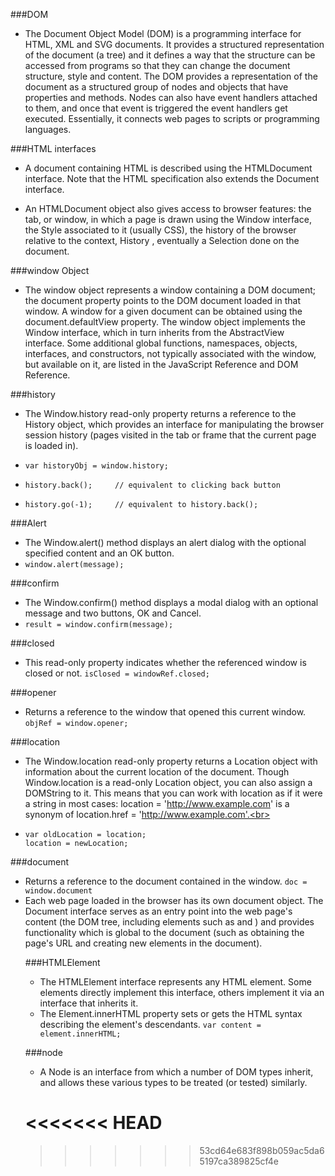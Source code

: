 ###DOM

* The Document Object Model (DOM) is a programming interface for HTML, XML and SVG documents. It provides a structured representation of the document (a tree) and it defines a way that the structure can be accessed from programs so that they can change the document structure, style and content. The DOM provides a representation of the document as a structured group of nodes and objects that have properties and methods. Nodes can also have event handlers attached to them, and once that event is triggered the event handlers get executed. Essentially, it connects web pages to scripts or programming languages.

###HTML interfaces

* A document containing HTML is described using the HTMLDocument interface. Note that the HTML specification also extends the Document interface.

* An HTMLDocument object also gives access to browser features: the tab, or window, in which a page is drawn using the Window interface, the Style associated to it (usually CSS), the history of the browser relative to the context, History , eventually a Selection done on the document.

###window Object

* The window object represents a window containing a DOM document; the document property points to the DOM document loaded in that window. A window for a given document can be obtained using the document.defaultView property.
 The window object implements the Window interface, which in turn inherits from the AbstractView interface. Some additional global functions, namespaces, objects, interfaces, and constructors, not typically associated with the window, but available on it, are listed in the JavaScript Reference and DOM Reference.

 ###history

 * The Window.history read-only property returns a reference to the History object, which provides an interface for manipulating the browser session history (pages visited in the tab or frame that the current page is loaded in).

 * `var historyObj = window.history;`<br>
 * `history.back();     // equivalent to clicking back button`<br>
 * `history.go(-1);     // equivalent to history.back();`<br>

 ###Alert

 * The Window.alert() method displays an alert dialog with the optional specified content and an OK button.
 * `window.alert(message);`<br>

 ###confirm

* The Window.confirm() method displays a modal dialog with an optional message and two buttons, OK and Cancel.
* `result = window.confirm(message);`<br>

###closed

* This read-only property indicates whether the referenced window is closed or not.  `isClosed = windowRef.closed;`

###opener

* Returns a reference to the window that opened this current window. `objRef = window.opener;`

###location

* The Window.location read-only property returns a Location object with information about the current location of the document. Though Window.location is a read-only Location object, you can also assign a DOMString to it. This means that you can work with location as if it were a string in most cases: location = 'http://www.example.com' is a synonym of location.href = 'http://www.example.com'.<br>

* `var oldLocation = location;`<br>
 `location = newLocation;`<br>

###document

* Returns a reference to the document contained in the window. `doc = window.document`<br>
* Each web page loaded in the browser has its own document object. The Document interface serves as an entry point into the web page's content (the DOM tree, including elements such as <body> and <table>) and provides functionality which is global to the document (such as obtaining the page's URL and creating new elements in the document).

###HTMLElement

* The HTMLElement interface represents any HTML element. Some elements directly implement this interface, others implement it via an interface that inherits it.
* The Element.innerHTML property sets or gets the HTML syntax describing the element's descendants.
`var content = element.innerHTML;`<br>


###node

* A Node is an interface from which a number of DOM types inherit, and allows these various types to be treated (or tested) similarly.









<<<<<<< HEAD
=======

>>>>>>> 53cd64e683f898b059ac5da65197ca389825cf4e

